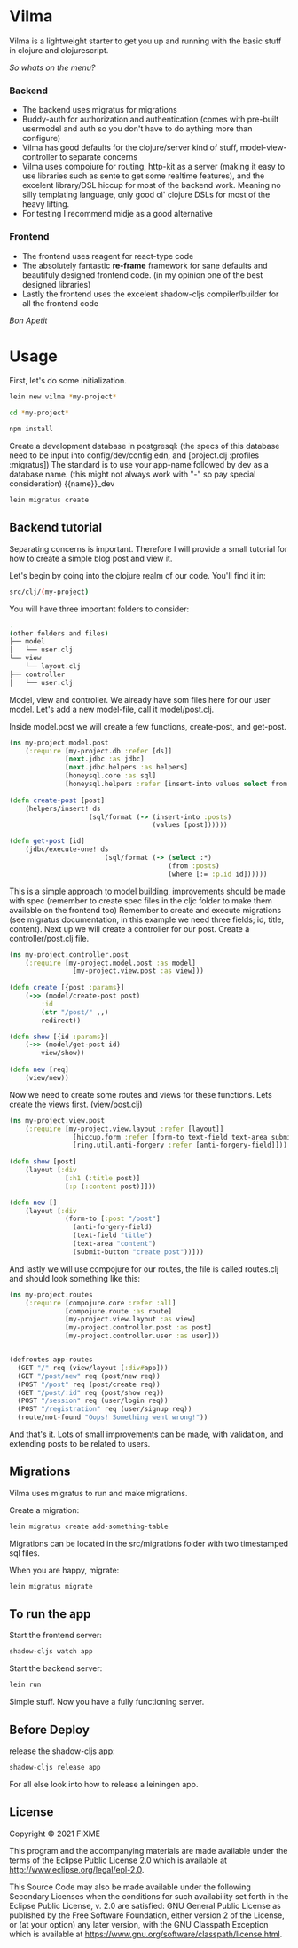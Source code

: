 # Vilma
Vilma is a lightweight starter to get you up and running with the basic stuff in clojure and clojurescript.

*So whats on the menu?*

### Backend
+ The backend uses migratus for migrations
+ Buddy-auth for authorization and authentication (comes with pre-built usermodel and auth so you don't have to do aything more than configure)
+ Vilma has good defaults for the clojure/server kind of stuff, model-view-controller to separate concerns
+ Vilma uses compojure for routing, http-kit as a server (making it easy to use libraries such as sente to get some realtime features), and the excelent library/DSL hiccup for most of the backend work. Meaning no silly templating language, only good ol' clojure DSLs for most of the heavy lifting.
+ For testing I recommend midje as a good alternative

### Frontend
+ The frontend uses reagent for react-type code
+ The absolutely fantastic **re-frame** framework for sane defaults and beautifuly designed frontend code. (in my opinion one of the best designed libraries)
+ Lastly the frontend uses the excelent shadow-cljs compiler/builder for all the frontend code

*Bon Apetit*

# Usage

First, let's do some initialization.

``` sh
lein new vilma *my-project*
```

``` sh
cd *my-project*
```

``` sh
npm install
```

Create a development database in postgresql:
(the specs of this database need to be input into config/dev/config.edn, and [project.clj :profiles :migratus])
The standard is to use your app-name followed by dev as a database name. (this might not always work with "-" so pay special consideration)
{{name}}_dev

``` sh
lein migratus create
```

## Backend tutorial
Separating concerns is important. Therefore I will provide a small tutorial for how to create a simple blog post and view it.

Let's begin by going into the clojure realm of our code. You'll find it in:

``` sh
src/clj/(my-project)
```

You will have three important folders to consider:

``` sh
.
(other folders and files)
├── model
│   └── user.clj
└── view
    └── layout.clj
├── controller
│   └── user.clj
```

Model, view and controller. We already have som files here for our user model.
Let's add a new model-file, call it model/post.clj.

Inside model.post we will create a few functions, create-post, and get-post.

``` clojure
(ns my-project.model.post
    (:require [my-project.db :refer [ds]]
              [next.jdbc :as jdbc]
              [next.jdbc.helpers :as helpers]
              [honeysql.core :as sql]
              [honeysql.helpers :refer [insert-into values select from where]]))
              
(defn create-post [post]
    (helpers/insert! ds 
                    (sql/format (-> (insert-into :posts)
                                    (values [post])))))

(defn get-post [id]
    (jdbc/execute-one! ds 
                        (sql/format (-> (select :*)
                                        (from :posts)
                                        (where [:= :p.id id])))))
```
This is a simple approach to model building, improvements should be made with spec (remember to create spec files in the cljc folder to make them available on the frontend too)
Remember to create and execute migrations (see migratus documentation, in this example we need three fields; id, title, content).
Next up we will create a controller for our post. Create a controller/post.clj file.

``` clojure
(ns my-project.controller.post
    (:require [my-project.model.post :as model]
                [my-project.view.post :as view]))
             
(defn create [{post :params}]
    (->> (model/create-post post)
        :id
        (str "/post/" ,,)
        redirect))

(defn show [{id :params}]
    (->> (model/get-post id)
        view/show))
        
(defn new [req]
    (view/new))
```

Now we need to create some routes and views for these functions.
Lets create the views first. (view/post.clj)

``` clojure
(ns my-project.view.post
    (:require [my-project.view.layout :refer [layout]]
                [hiccup.form :refer [form-to text-field text-area submit-button]]
                [ring.util.anti-forgery :refer [anti-forgery-field]]))
    
(defn show [post]
    (layout [:div
              [:h1 (:title post)]
              [:p (:content post)]]))

(defn new []
    (layout [:div
              (form-to [:post "/post"]
                (anti-forgery-field)
                (text-field "title")
                (text-area "content")
                (submit-button "create post"))]))
```

And lastly we will use compojure for our routes, the file is called routes.clj and should look something like this:

``` clojure
(ns my-project.routes
    (:require [compojure.core :refer :all]
              [compojure.route :as route]
              [my-project.view.layout :as view]
              [my-project.controller.post :as post]
              [my-project.controller.user :as user]))


(defroutes app-routes
  (GET "/" req (view/layout [:div#app]))
  (GET "/post/new" req (post/new req))
  (POST "/post" req (post/create req))
  (GET "/post/:id" req (post/show req))
  (POST "/session" req (user/login req))
  (POST "/registration" req (user/signup req))
  (route/not-found "Oops! Something went wrong!"))

```

And that's it. Lots of small improvements can be made, with validation, and extending posts to be related to users.

## Migrations

Vilma uses migratus to run and make migrations.

Create a migration:

``` sh
lein migratus create add-something-table
```

Migrations can be located in the src/migrations folder with two timestamped sql files.

When you are happy, migrate:

``` sh
lein migratus migrate
```


## To run the app

Start the frontend server:

``` sh
shadow-cljs watch app
```

Start the backend server:

``` sh
lein run
```

Simple stuff. Now you have a fully functioning server.


## Before Deploy

release the shadow-cljs app:

``` sh
shadow-cljs release app
```

For all else look into how to release a leiningen app.



## License

Copyright © 2021 FIXME

This program and the accompanying materials are made available under the
terms of the Eclipse Public License 2.0 which is available at
http://www.eclipse.org/legal/epl-2.0.

This Source Code may also be made available under the following Secondary
Licenses when the conditions for such availability set forth in the Eclipse
Public License, v. 2.0 are satisfied: GNU General Public License as published by
the Free Software Foundation, either version 2 of the License, or (at your
option) any later version, with the GNU Classpath Exception which is available
at https://www.gnu.org/software/classpath/license.html.
